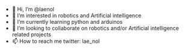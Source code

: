 - 👋 Hi, I’m @laenol
- 👀 I’m interested in robotics and Artificial intelligence 
- 🌱 I’m currently learning python and arduinos
- 💞️ I’m looking to collaborate on robotics and/or Artificial intelligence related projects
- 📫 How to reach me twitter: lae_nol

<!---
laenol/laenol is a ✨ special ✨ repository because its `README.md` (this file) appears on your GitHub profile.
You can click the Preview link to take a look at your changes.
--->
